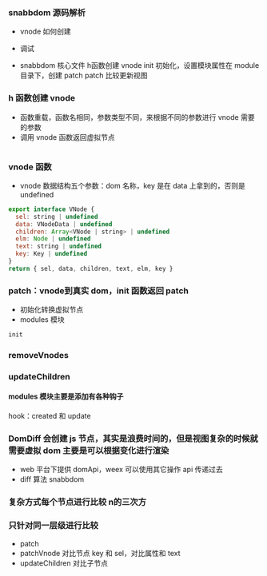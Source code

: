 ### snabbdom 源码解析
- vnode 如何创建
- 调试

- snabbdom 核心文件
h函数创建 vnode
init 初始化，设置模块属性在 module 目录下，创建 patch
patch 比较更新视图

### h 函数创建 vnode
- 函数重载，函数名相同，参数类型不同，来根据不同的参数进行 vnode 需要的参数
- 调用 vnode 函数返回虚拟节点
```js

```
### vnode 函数
- vnode 数据结构五个参数：dom 名称，key 是在 data 上拿到的，否则是 undefined
```js
export interface VNode {
  sel: string | undefined
  data: VNodeData | undefined
  children: Array<VNode | string> | undefined
  elm: Node | undefined
  text: string | undefined
  key: Key | undefined
}
return { sel, data, children, text, elm, key }

```
### patch：vnode到真实 dom，init 函数返回 patch
- 初始化转换虚拟节点
- modules 模块
```js
init
```
### removeVnodes 
### updateChildren
#### modules 模块主要是添加有各种钩子
hook：created 和 update
### DomDiff 会创建 js 节点，其实是浪费时间的，但是视图复杂的时候就需要虚拟 dom 主要是可以根据变化进行渲染
- web 平台下提供 domApi，weex 可以使用其它操作 api 传递过去
- diff 算法 snabbdom
### 复杂方式每个节点进行比较 n的三次方
### 只针对同一层级进行比较
- patch
- patchVnode 对比节点 key 和 sel，对比属性和 text
- updateChildren 对比子节点
